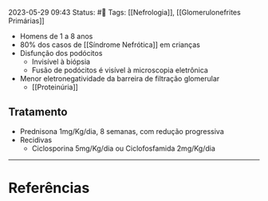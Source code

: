2023-05-29 09:43
Status: #🌱 
Tags: [[Nefrologia]], [[Glomerulonefrites Primárias]]
<br/>
- Homens de 1 a 8 anos
- 80% dos casos de  [[Síndrome Nefrótica]] em crianças
- Disfunção dos podócitos
	- Invisível à biópsia
	- Fusão de podócitos é visível à microscopia eletrônica
- Menor eletronegatividade da barreira de filtração glomerular
	- [[Proteinúria]]
## Tratamento
- Prednisona 1mg/Kg/dia, 8 semanas, com redução progressiva
- Recidivas
	- Ciclosporina 5mg/Kg/dia ou Ciclofosfamida 2mg/Kg/dia
____
# Referências

